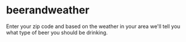 # beerandweather
Enter your zip code and based on the weather in your area we'll tell you what type of beer you should be drinking. 
